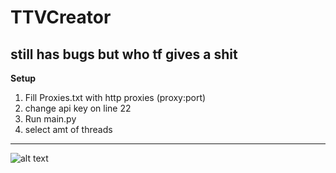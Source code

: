 # TTVCreator
still has bugs but who tf gives a shit
---
**Setup**
1. Fill Proxies.txt with http proxies (proxy:port)
2. change api key on line 22
3. Run main.py
4. select amt of threads
---
![alt text](https://media.tenor.com/images/c78f273d8f6a182827a539302582adb6/tenor.gif)
